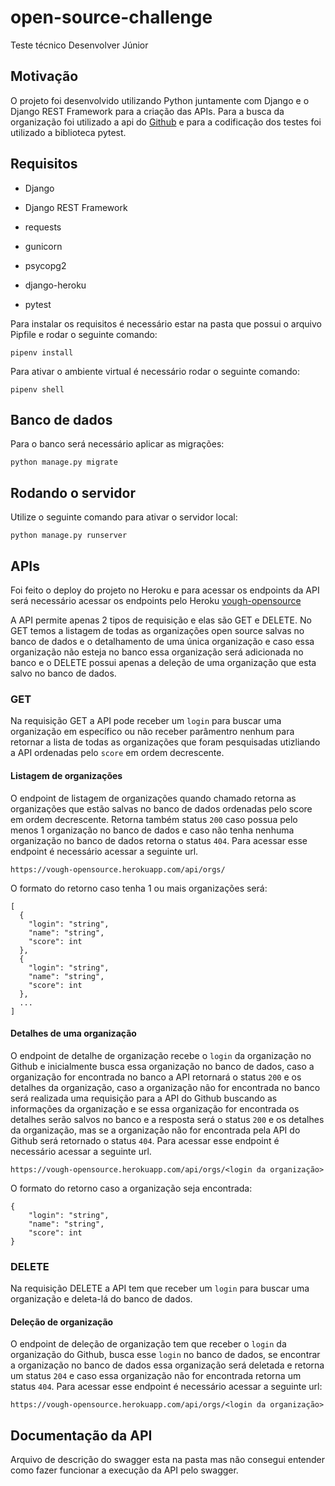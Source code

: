 # open-source-challenge
Teste técnico Desenvolver Júnior

## Motivação

O projeto foi desenvolvido utilizando Python juntamente com Django e o Django REST Framework para a criação das APIs. Para a busca da organização foi utilizado a api do [Github](https://docs.github.com/pt/rest) e para a codificação dos testes foi utilizado a biblioteca pytest.

## Requisitos

* Django

* Django REST Framework

* requests

* gunicorn

* psycopg2

* django-heroku

* pytest

Para instalar os requisitos é necessário estar na pasta que possui o arquivo Pipfile e rodar o seguinte comando:

 ```
 pipenv install
 ```

Para ativar o ambiente virtual é necessário rodar o seguinte comando:
 ```
 pipenv shell
 ```
 
## Banco de dados
 
Para o banco será necessário aplicar as migrações:
```
python manage.py migrate
```

## Rodando o servidor
 
Utilize o seguinte comando para ativar o servidor local:

```
python manage.py runserver
```

## APIs

Foi feito o deploy do projeto no Heroku e para acessar os endpoints da API será necessário acessar os endpoints pelo Heroku [vough-opensource](https://vough-opensource.herokuapp.com/api/)

A API permite apenas 2 tipos de requisição e elas são GET e DELETE. No GET temos a listagem de todas as organizações open source salvas no banco de dados e o detalhamento de uma única organização e caso essa organização não esteja no banco essa organização será adicionada no banco e o DELETE possui apenas a deleção de uma organização que esta salvo no banco de dados.

### GET

Na requisição GET a API pode receber um `login` para buscar uma organização em específico ou não receber parâmentro nenhum para retornar a lista de todas as organizações que foram pesquisadas utizliando a API ordenadas pelo `score` em ordem decrescente.

#### Listagem de organizações

O endpoint de listagem de organizações quando chamado retorna as organizações que estão salvas no banco de dados ordenadas pelo score em ordem decrescente. Retorna também status `200` caso possua pelo menos 1 organização no banco de dados e caso não tenha nenhuma organização no banco de dados retorna o status `404`. Para acessar esse endpoint é necessário acessar a seguinte url.

```
https://vough-opensource.herokuapp.com/api/orgs/
```

O formato do retorno caso tenha 1 ou mais organizações será:

```
[
  {
    "login": "string",
    "name": "string",
    "score": int
  },
  {
    "login": "string",
    "name": "string",
    "score": int
  },
  ...
]
```
#### Detalhes de uma organização

O endpoint de detalhe de organização recebe o `login` da organização no Github e inicialmente busca essa organização no banco de dados, caso a organização for encontrada no banco a API retornará o status `200` e os detalhes da organização, caso a organização não for encontrada no banco será realizada uma requisição para a API do Github buscando as informações da organização e se essa organização for encontrada os detalhes serão salvos no banco e a resposta será o status `200` e os detalhes da organização, mas se a organização não for encontrada pela API do Github será retornado o status `404`. Para acessar esse endpoint é necessário acessar a seguinte url.

```
https://vough-opensource.herokuapp.com/api/orgs/<login da organização>
```
O formato do retorno caso a organização seja encontrada:

```
{
    "login": "string",
    "name": "string",
    "score": int
}
```

### DELETE

Na requisição DELETE a API tem que receber um `login` para buscar uma organização e deleta-lá do banco de dados.

#### Deleção de organização

O endpoint de deleção de organização tem que receber o `login` da organização do Github, busca esse `login` no banco de dados, se encontrar a organização no banco de dados essa organização será deletada e retorna um status `204` e caso essa organização não for encontrada retorna um status `404`. Para acessar esse endpoint é necessário acessar a seguinte url:
```
https://vough-opensource.herokuapp.com/api/orgs/<login da organização>
```

## Documentação da API

Arquivo de descrição do swagger esta na pasta mas não consegui entender como fazer funcionar a execução da API pelo swagger.

